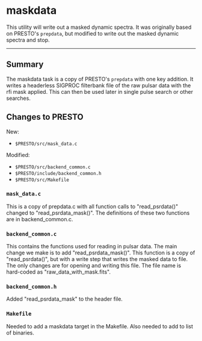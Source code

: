 # maskdata

This utility will write out a masked dynamic spectra.
It was originally based on PRESTO's `prepdata`, but modified to write out the masked dynamic spectra and stop.

------------------

## Summary

The maskdata task is a copy of PRESTO's `prepdata` with one key addition.  It writes 
a headerless SIGPROC filterbank file of the raw pulsar data with the 
rfi mask applied.  This can then be used later in single pulse search
or other searches. 

## Changes to PRESTO

New:  

   * `$PRESTO/src/mask_data.c` 

Modified:  

   * `$PRESTO/src/backend_common.c`
   * `$PRESTO/include/backend_common.h`
   * `$PRESTO/src/Makefile` 


### `mask_data.c`

This is a copy of prepdata.c with all function calls to "read_psrdata()" 
changed to "read_psrdata_mask()".  The definitions of these two functions 
are in backend_common.c.


### `backend_common.c`

This contains the functions used for reading in pulsar data.  The main 
change we make is to add "read_psrdata_mask()".  This function is a 
copy of "read_psrdata()", but with a write step that writes the masked 
data to file.  The only changes are for opening and writing this file. 
The file name is hard-coded as "raw_data_with_mask.fits".  


### `backend_common.h`

Added "read_psrdata_mask" to the header file.

### `Makefile`

Needed to add a maskdata target in the Makefile.  Also needed to 
add to list of binaries.  

